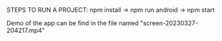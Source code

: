 STEPS TO RUN A PROJECT: 
npm install ->
npm run android ->
npm start


Demo of the app can be find in the file named "screen-20230327-204217.mp4"
